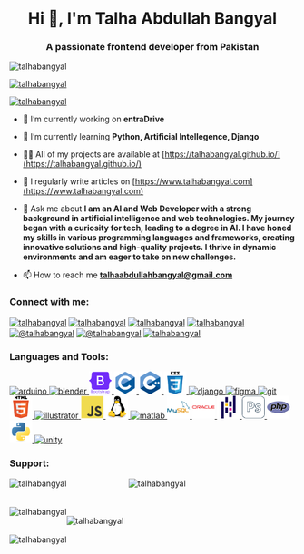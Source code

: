 <h1 align="center">Hi 👋, I'm Talha Abdullah Bangyal</h1>
<h3 align="center">A passionate frontend developer from Pakistan</h3>

<p align="left"> <img src="https://komarev.com/ghpvc/?username=talhabangyal&label=Profile%20views&color=0e75b6&style=flat" alt="talhabangyal" /> </p>

<p align="left"> <a href="https://github.com/ryo-ma/github-profile-trophy"><img src="https://github-profile-trophy.vercel.app/?username=talhabangyal" alt="talhabangyal" /></a> </p>

<p align="left"> <a href="https://twitter.com/talhabangyal" target="blank"><img src="https://img.shields.io/twitter/follow/talhabangyal?logo=twitter&style=for-the-badge" alt="talhabangyal" /></a> </p>

- 🔭 I’m currently working on **entraDrive**

- 🌱 I’m currently learning **Python, Artificial Intellegence, Django**

- 👨‍💻 All of my projects are available at [https://talhabangyal.github.io/](https://talhabangyal.github.io/)

- 📝 I regularly write articles on [https://www.talhabangyal.com](https://www.talhabangyal.com)

- 💬 Ask me about **I am an AI and Web Developer with a strong background in artificial intelligence and web technologies. My journey began with a curiosity for tech, leading to a degree in AI. I have honed my skills in various programming languages and frameworks, creating innovative solutions and high-quality projects. I thrive in dynamic environments and am eager to take on new challenges.**

- 📫 How to reach me **talhaabdullahbangyal@gmail.com**

<h3 align="left">Connect with me:</h3>
<p align="left">
<a href="https://twitter.com/talhabangyal" target="blank"><img align="center" src="https://raw.githubusercontent.com/rahuldkjain/github-profile-readme-generator/master/src/images/icons/Social/twitter.svg" alt="talhabangyal" height="30" width="40" /></a>
<a href="https://linkedin.com/in/talhabangyal" target="blank"><img align="center" src="https://raw.githubusercontent.com/rahuldkjain/github-profile-readme-generator/master/src/images/icons/Social/linked-in-alt.svg" alt="talhabangyal" height="30" width="40" /></a>
<a href="https://fb.com/talhabangyal" target="blank"><img align="center" src="https://raw.githubusercontent.com/rahuldkjain/github-profile-readme-generator/master/src/images/icons/Social/facebook.svg" alt="talhabangyal" height="30" width="40" /></a>
<a href="https://instagram.com/talhabangyal" target="blank"><img align="center" src="https://raw.githubusercontent.com/rahuldkjain/github-profile-readme-generator/master/src/images/icons/Social/instagram.svg" alt="talhabangyal" height="30" width="40" /></a>
<a href="https://medium.com/@talhabangyal" target="blank"><img align="center" src="https://raw.githubusercontent.com/rahuldkjain/github-profile-readme-generator/master/src/images/icons/Social/medium.svg" alt="@talhabangyal" height="30" width="40" /></a>
<a href="https://www.youtube.com/c/@talhabangyal" target="blank"><img align="center" src="https://raw.githubusercontent.com/rahuldkjain/github-profile-readme-generator/master/src/images/icons/Social/youtube.svg" alt="@talhabangyal" height="30" width="40" /></a>
<a href="https://www.leetcode.com/talhabangyal" target="blank"><img align="center" src="https://raw.githubusercontent.com/rahuldkjain/github-profile-readme-generator/master/src/images/icons/Social/leet-code.svg" alt="talhabangyal" height="30" width="40" /></a>
</p>

<h3 align="left">Languages and Tools:</h3>
<p align="left"> <a href="https://www.arduino.cc/" target="_blank" rel="noreferrer"> <img src="https://cdn.worldvectorlogo.com/logos/arduino-1.svg" alt="arduino" width="40" height="40"/> </a> <a href="https://www.blender.org/" target="_blank" rel="noreferrer"> <img src="https://download.blender.org/branding/community/blender_community_badge_white.svg" alt="blender" width="40" height="40"/> </a> <a href="https://getbootstrap.com" target="_blank" rel="noreferrer"> <img src="https://raw.githubusercontent.com/devicons/devicon/master/icons/bootstrap/bootstrap-plain-wordmark.svg" alt="bootstrap" width="40" height="40"/> </a> <a href="https://www.cprogramming.com/" target="_blank" rel="noreferrer"> <img src="https://raw.githubusercontent.com/devicons/devicon/master/icons/c/c-original.svg" alt="c" width="40" height="40"/> </a> <a href="https://www.w3schools.com/cpp/" target="_blank" rel="noreferrer"> <img src="https://raw.githubusercontent.com/devicons/devicon/master/icons/cplusplus/cplusplus-original.svg" alt="cplusplus" width="40" height="40"/> </a> <a href="https://www.w3schools.com/css/" target="_blank" rel="noreferrer"> <img src="https://raw.githubusercontent.com/devicons/devicon/master/icons/css3/css3-original-wordmark.svg" alt="css3" width="40" height="40"/> </a> <a href="https://www.djangoproject.com/" target="_blank" rel="noreferrer"> <img src="https://cdn.worldvectorlogo.com/logos/django.svg" alt="django" width="40" height="40"/> </a> <a href="https://www.figma.com/" target="_blank" rel="noreferrer"> <img src="https://www.vectorlogo.zone/logos/figma/figma-icon.svg" alt="figma" width="40" height="40"/> </a> <a href="https://git-scm.com/" target="_blank" rel="noreferrer"> <img src="https://www.vectorlogo.zone/logos/git-scm/git-scm-icon.svg" alt="git" width="40" height="40"/> </a> <a href="https://www.w3.org/html/" target="_blank" rel="noreferrer"> <img src="https://raw.githubusercontent.com/devicons/devicon/master/icons/html5/html5-original-wordmark.svg" alt="html5" width="40" height="40"/> </a> <a href="https://www.adobe.com/in/products/illustrator.html" target="_blank" rel="noreferrer"> <img src="https://www.vectorlogo.zone/logos/adobe_illustrator/adobe_illustrator-icon.svg" alt="illustrator" width="40" height="40"/> </a> <a href="https://developer.mozilla.org/en-US/docs/Web/JavaScript" target="_blank" rel="noreferrer"> <img src="https://raw.githubusercontent.com/devicons/devicon/master/icons/javascript/javascript-original.svg" alt="javascript" width="40" height="40"/> </a> <a href="https://www.linux.org/" target="_blank" rel="noreferrer"> <img src="https://raw.githubusercontent.com/devicons/devicon/master/icons/linux/linux-original.svg" alt="linux" width="40" height="40"/> </a> <a href="https://www.mathworks.com/" target="_blank" rel="noreferrer"> <img src="https://upload.wikimedia.org/wikipedia/commons/2/21/Matlab_Logo.png" alt="matlab" width="40" height="40"/> </a> <a href="https://www.mysql.com/" target="_blank" rel="noreferrer"> <img src="https://raw.githubusercontent.com/devicons/devicon/master/icons/mysql/mysql-original-wordmark.svg" alt="mysql" width="40" height="40"/> </a> <a href="https://www.oracle.com/" target="_blank" rel="noreferrer"> <img src="https://raw.githubusercontent.com/devicons/devicon/master/icons/oracle/oracle-original.svg" alt="oracle" width="40" height="40"/> </a> <a href="https://pandas.pydata.org/" target="_blank" rel="noreferrer"> <img src="https://raw.githubusercontent.com/devicons/devicon/2ae2a900d2f041da66e950e4d48052658d850630/icons/pandas/pandas-original.svg" alt="pandas" width="40" height="40"/> </a> <a href="https://www.photoshop.com/en" target="_blank" rel="noreferrer"> <img src="https://raw.githubusercontent.com/devicons/devicon/master/icons/photoshop/photoshop-line.svg" alt="photoshop" width="40" height="40"/> </a> <a href="https://www.php.net" target="_blank" rel="noreferrer"> <img src="https://raw.githubusercontent.com/devicons/devicon/master/icons/php/php-original.svg" alt="php" width="40" height="40"/> </a> <a href="https://www.python.org" target="_blank" rel="noreferrer"> <img src="https://raw.githubusercontent.com/devicons/devicon/master/icons/python/python-original.svg" alt="python" width="40" height="40"/> </a> <a href="https://unity.com/" target="_blank" rel="noreferrer"> <img src="https://www.vectorlogo.zone/logos/unity3d/unity3d-icon.svg" alt="unity" width="40" height="40"/> </a> </p>

<h3 align="left">Support:</h3>
<p><a href="https://www.buymeacoffee.com/talhabangyal"> <img align="left" src="https://cdn.buymeacoffee.com/buttons/v2/default-yellow.png" height="50" width="210" alt="talhabangyal" /></a><a href="https://ko-fi.com/talhabangyal"> <img align="left" src="https://cdn.ko-fi.com/cdn/kofi3.png?v=3" height="50" width="210" alt="talhabangyal" /></a></p><br><br>

<p><img align="left" src="https://github-readme-stats.vercel.app/api/top-langs?username=talhabangyal&show_icons=true&locale=en&layout=compact" alt="talhabangyal" /></p>

<p>&nbsp;<img align="center" src="https://github-readme-stats.vercel.app/api?username=talhabangyal&show_icons=true&locale=en" alt="talhabangyal" /></p>

<p><img align="center" src="https://github-readme-streak-stats.herokuapp.com/?user=talhabangyal&" alt="talhabangyal" /></p>

